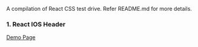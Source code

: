 A compilation of React CSS test drive. Refer README.md for more details.
<br/>
### 1. React IOS Header
<a href="http://react-ios-header.saykiat.com">Demo Page</a>

